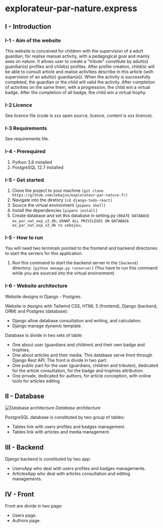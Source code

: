 # explorateur-par-nature.express

## I - Introduction

### I-1 - Aim of the website
This website is conceived for children with the supervision of a adult guardian, for realise manual activity, 
with a pedagogical goal and mainly axes on nature. 
It allows user to create a "tribute" constitute by adult(s) guardian(s) profiles and child(s) profiles. 
After profile creation, child(s) will be able to consult article and realise activities describe in this article 
(with supervision of an adult(s) guardian(s)). 
When the activity is successfully completed, the guardian or the child will valid the activity. 
After completion of activities on the same them, with a progression, the child win a virtual badge. 
After the completion of all badge, the child win a virtual trophy.


### I-2 Licence

See licence file (code is xxx open source, licence, content is xxx licence). 

### I-3 Requirements

See requirements file. 

### I-4 - Prerequired

1. Python 3.8 installed
2. PostgreSQL 12.7 installed

### I-5 - Get started

1. Clone the project to your machine ```[git clone https://github.com/sebajou/explorateur-par-nature.fr]```
2. Navigate into the diretory ```[cd django-todo-react]```
3. Source the virtual environment ```[pipenv shell]```
4. Install the dependencies ```[pipenv install]```
5. Create database and set this database in setting.py
```CREATE DATABASE ex_par_nat_exp_v3_db;```
```GRANT ALL PRIVILEGES ON DATABASE ex_par_nat_exp_v3_db to sebajou;```

### I-5 - How to run
You will need two terminals pointed to the frontend and backend directories to start the servers for this application.

1. Run this command to start the backend server in the ```[backend]``` directory: ```[python manage.py runserver]``` (You have to run this command while you are sourced into the virtual environment)

### I-6 - Website architecture
Website designs in Django - Postgres.

Website is designs with Tailwind CSS, HTML 5 (frontend), 
Django (backend, ORM) and Postgres (database): 
+ Django allow database consultation and writing, and calculation. 
+ Django manage dynamic template.

Database is divide in two sets of table: 
+ One about user (guardians and children) and their own badge and trophies, 
+ One about articles and their media. 
This database serve front through Django Rest API.
The front is divide in two part: 
+ One public part for the user (guardians, children and tributes), 
dedicated for the article consultation, for the badge and trophies attribution. 
+ One private, dedicated for authors, for article conception, with online tools for articles editing. 

## II - Database

![Database architecture](media/DPM_ex-par-nat.png)
*Database architecture*

PostgreSQL database is constituted by two group of tables:
+ Tables link with users profiles and badges management. 
+ Tables link with articles and media management. 

## III - Backend

Django backend is constituted by two app: 
+ UsersApp who deal with users profiles and badges managements. 
+ ArticlesApp who deal with articles consultation and editing managements. 

## IV - Front

Front are divide in two page:
+ Users page. 
+ Authors page. 
